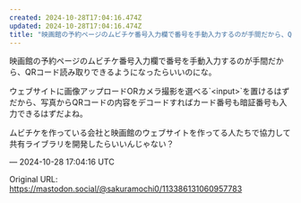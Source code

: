 ```yaml
---
created: 2024-10-28T17:04:16.474Z
updated: 2024-10-28T17:04:16.474Z
title: "映画館の予約ページのムビチケ番号入力欄で番号を手動入力するのが手間だから、QRコード読み取りできるようになったらいいのにな。ウェブサイトに画像アップロードORカ[...]"
---
```


<p>映画館の予約ページのムビチケ番号入力欄で番号を手動入力するのが手間だから、QRコード読み取りできるようになったらいいのにな。</p><p>ウェブサイトに画像アップロードORカメラ撮影を選べる`&lt;input&gt;`を置けるはずだから、写真からQRコードの内容をデコードすればカード番号も暗証番号も入力できるはずだよね。</p><p>ムビチケを作っている会社と映画館のウェブサイトを作ってる人たちで協力して共有ライブラリを開発したらいいんじゃない？</p>

&mdash; 2024-10-28 17:04:16 UTC

Original URL: https://mastodon.social/@sakuramochi0/113386131060957783

